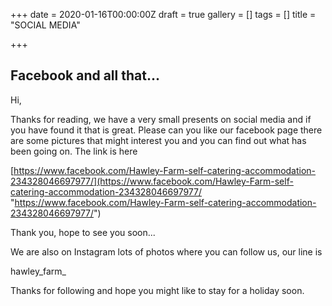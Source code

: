 +++
date = 2020-01-16T00:00:00Z
draft = true
gallery = []
tags = []
title = "SOCIAL MEDIA"

+++
## Facebook and all that...

Hi,

Thanks for reading, we have a very small presents on social media and if you have found it  that is great. Please can you like our facebook page there are some pictures that might interest you and you can find out what has been going on. The link is here

[https://www.facebook.com/Hawley-Farm-self-catering-accommodation-234328046697977/](https://www.facebook.com/Hawley-Farm-self-catering-accommodation-234328046697977/ "https://www.facebook.com/Hawley-Farm-self-catering-accommodation-234328046697977/")

Thank you, hope to see you soon...

We are also on Instagram lots of photos where you can follow us, our  line is

hawley_farm_ 

Thanks for following and hope you might like to stay for a holiday soon.